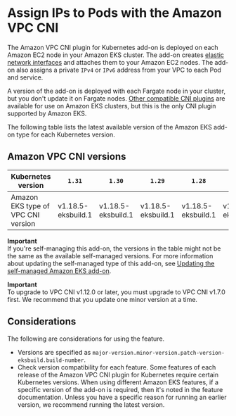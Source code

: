 # Assign IPs to Pods with the Amazon VPC CNI<a name="managing-vpc-cni"></a>

The Amazon VPC CNI plugin for Kubernetes add\-on is deployed on each Amazon EC2 node in your Amazon EKS cluster\. The add\-on creates [elastic network interfaces](https://docs.aws.amazon.com/AWSEC2/latest/UserGuide/using-eni.html) and attaches them to your Amazon EC2 nodes\. The add\-on also assigns a private `IPv4` or `IPv6` address from your VPC to each Pod and service\.

A version of the add\-on is deployed with each Fargate node in your cluster, but you don't update it on Fargate nodes\. [Other compatible CNI plugins](alternate-cni-plugins.md) are available for use on Amazon EKS clusters, but this is the only CNI plugin supported by Amazon EKS\.

The following table lists the latest available version of the Amazon EKS add\-on type for each Kubernetes version\.

## Amazon VPC CNI versions<a name="vpc-cni-latest-available-version"></a>


| Kubernetes version | `1.31` | `1.30` | `1.29` | `1.28` | `1.27` | `1.26` | `1.25` | `1.24` | `1.23` | 
| --- | --- | --- | --- | --- | --- | --- | --- | --- | --- | 
| Amazon EKS type of VPC CNI version | v1\.18\.5\-eksbuild\.1 | v1\.18\.5\-eksbuild\.1 | v1\.18\.5\-eksbuild\.1 | v1\.18\.5\-eksbuild\.1 | v1\.18\.5\-eksbuild\.1 | v1\.18\.5\-eksbuild\.1 | v1\.18\.5\-eksbuild\.1 | v1\.18\.5\-eksbuild\.1 | v1\.18\.5\-eksbuild\.1 | 

**Important**  
If you're self\-managing this add\-on, the versions in the table might not be the same as the available self\-managed versions\. For more information about updating the self\-managed type of this add\-on, see [Updating the self\-managed Amazon EKS add\-on](vpc-add-on-self-managed-update.md)\.

**Important**  
To upgrade to VPC CNI v1\.12\.0 or later, you must upgrade to VPC CNI v1\.7\.0 first\. We recommend that you update one minor version at a time\.

## Considerations<a name="manage-vpc-cni-add-on-on-considerations"></a>

 The following are considerations for using the feature\.
+ Versions are specified as `major-version.minor-version.patch-version-eksbuild.build-number`\.
+ Check version compatibility for each feature\. Some features of each release of the Amazon VPC CNI plugin for Kubernetes require certain Kubernetes versions\. When using different Amazon EKS features, if a specific version of the add\-on is required, then it's noted in the feature documentation\. Unless you have a specific reason for running an earlier version, we recommend running the latest version\.